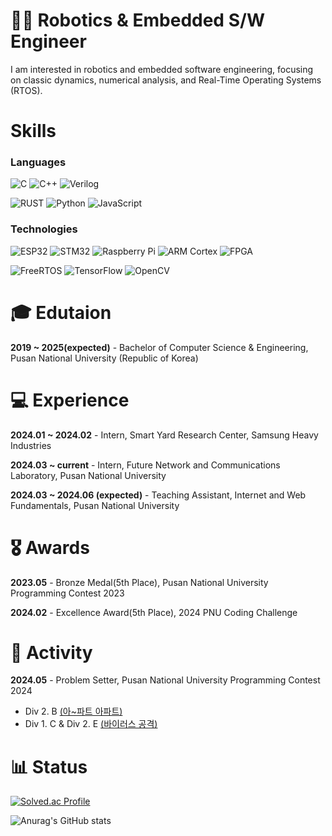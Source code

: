 # 🙋‍♂️ Robotics & Embedded S/W Engineer
I am interested in robotics and embedded software engineering, focusing on classic dynamics, numerical analysis, and Real-Time Operating Systems (RTOS).
<!--
**DevSWYoon/DevSWYoon** is a ✨ _special_ ✨ repository because its `README.md` (this file) appears on your GitHub profile.

Here are some ideas to get you started:

- 🔭 I’m currently working on ...
- 🌱 I’m currently learning ...
- 👯 I’m looking to collaborate on ...
- 🤔 I’m looking for help with ...
- 💬 Ask me about ...
- 📫 How to reach me: ...
- 😄 Pronouns: ...
- ⚡ Fun fact: ...
-->

# Skills

### Languages
![C](https://img.shields.io/badge/C-00599C.svg?style=for-the-badge&logo=c&logoColor=white) ![C++](https://img.shields.io/badge/C++-00599C.svg?style=for-the-badge&logo=cplusplus&logoColor=white)  ![Verilog](https://img.shields.io/badge/Verilog-007ACC.svg?style=for-the-badge&logo=verilog&logoColor=white)


![RUST](https://img.shields.io/badge/Rust-000000.svg?style=for-the-badge&logo=rust&logoColor=white) ![Python](https://img.shields.io/badge/Python-3776AB.svg?style=for-the-badge&logo=python&logoColor=white) ![JavaScript](https://img.shields.io/badge/JavaScript-F7DF1E.svg?style=for-the-badge&logo=javascript&logoColor=black) 


### Technologies
![ESP32](https://img.shields.io/badge/ESP32-E7352C.svg?style=for-the-badge&logo=espressif&logoColor=white)  ![STM32](https://img.shields.io/badge/STM32-03234B.svg?style=for-the-badge&logo=stmicroelectronics&logoColor=white)  ![Raspberry Pi](https://img.shields.io/badge/Raspberry%20Pi-A22846.svg?style=for-the-badge&logo=raspberrypi&logoColor=white) ![ARM Cortex](https://img.shields.io/badge/ARM%20Cortex-0091BD.svg?style=for-the-badge&logo=arm&logoColor=white)  ![FPGA](https://img.shields.io/badge/FPGA-FF9A00.svg?style=for-the-badge&logo=xilinx&logoColor=white)

![FreeRTOS](https://img.shields.io/badge/FreeRTOS-0081CB.svg?style=for-the-badge&logo=freertos&logoColor=white)  ![TensorFlow](https://img.shields.io/badge/TensorFlow-FF6F00.svg?style=for-the-badge&logo=tensorflow&logoColor=white) ![OpenCV](https://img.shields.io/badge/OpenCV-5C3EE8.svg?style=for-the-badge&logo=opencv&logoColor=white)


# 🎓 Edutaion
**2019 ~ 2025(expected)** - Bachelor of Computer Science & Engineering, Pusan National University (Republic of Korea)

# 💻 Experience

**2024.01 ~ 2024.02** - Intern, Smart Yard Research Center, Samsung Heavy Industries

**2024.03 ~ current** - Intern, Future Network and Communications Laboratory, Pusan National University

**2024.03 ~ 2024.06 (expected)** - Teaching Assistant, Internet and Web Fundamentals, Pusan National University

# 🎖️ Awards

**2023.05** - Bronze Medal(5th Place), Pusan National University Programming Contest 2023

**2024.02** - Excellence Award(5th Place), 2024 PNU Coding Challenge


# 🏃 Activity
**2024.05** - Problem Setter, Pusan National University Programming Contest 2024
  - Div 2. B [(아~파트 아파트)](https://www.acmicpc.net/problem/31797)
  - Div 1. C & Div 2. E [(바이러스 공격)](https://www.acmicpc.net/problem/31791)

# 📊 Status

[![Solved.ac Profile](http://mazassumnida.wtf/api/generate_badge?boj=say4838)](https://solved.ac/say4838)

![Anurag's GitHub stats](https://github-readme-stats.vercel.app/api?username=DevSWYoon&show_icons=true&theme=radical)


